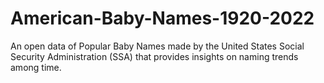 # American-Baby-Names-1920-2022
An open data of Popular Baby Names made by the United States Social Security Administration (SSA) that provides insights on naming trends among time.
